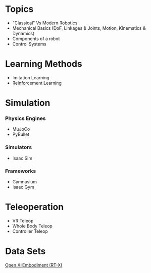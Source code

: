 # Topics

- "Classical" Vs Modern Robotics
- Mechanical Basics (DoF, Linkages & Joints, Motion, Kinematics & Dynamics)
- Components of a robot
- Control Systems

# Learning Methods
- Imitation Learning
- Reinforcement Learning

# Simulation

### Physics Engines
- MuJoCo
- PyBullet

### Simulators
- Isaac Sim

### Frameworks
- Gymnasium
- Isaac Gym

# Teleoperation
- VR Teleop
- Whole Body Teleop
- Controller Teleop

# Data Sets

[Open X-Embodiment (RT-X)](https://robotics-transformer-x.github.io/)



